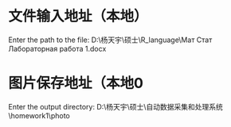 # 文件输入地址（本地）
Enter the path to the file: D:\杨天宇\硕士\R_language\Мат Стат Лабораторная работа 1.docx
# 图片保存地址（本地0
Enter the output directory: D:\杨天宇\硕士\自动数据采集和处理系统\homework1\photo
